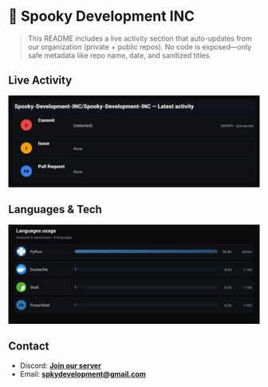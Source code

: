 # 👻 Spooky Development INC

> This README includes a live activity section that auto-updates from our organization (private + public repos). No code is exposed—only safe metadata like repo name, date, and sanitized titles.

## Live Activity
![Repo Snapshot](./assets/repo-snapshot.svg?v=3edff2e38b)

## Languages & Tech
![Languages Usage](./assets/languages.svg?v=379ab07294)

## Contact
- Discord: **[Join our server](https://discord.gg/XYspZgEEJb)**
- Email: **spkydevelopment@gmail.com**
